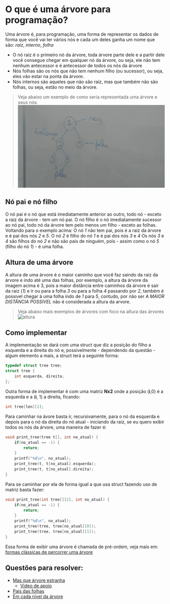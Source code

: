 # O que é uma árvore para programação? 
Uma árvore é, para programação, uma forma de representar os dados de forma que você vai ter vários nós e cada um deles ganha um nome que são: *raiz*, *interno*, *folha*
  - O nó raiz é o primeiro nó da árvore, toda árvore parte dele e a partir dele você consegue chegar em qualquer nó da árvore, ou seja, ele não tem nenhum antecessor e é antecessor de todos os nós da árvore
  - Nós folhas são os nós que não tem nenhum filho (ou sucessor), ou seja, eles vão estar na ponta da árvore.
  - Nós internos são aqueles que não são raiz, mas que também não são folhas, ou seja, estão no meio da árvore.

> Veja abaixo um exemplo de como seria representada uma árvore e seus nós:
![arvore](exemplo_arv.jpeg)

## Nó pai e nó filho
O nó pai é o nó que está imediatamente anterior ao outro, todo nó - exceto a raiz da árvore - tem um nó pai.
O nó filho é o nó imediatamente sucessor ao nó pai, todo nó da árvore tem pelo menos um filho - exceto as folhas.
Voltando para o exemplo acima:
O nó *1* não tem pai, pois é a raiz da árvore e é pai dos nós *2* e *5*.
O nó *2* é filho do nó *1* e é pai dos nós *3* e *4*
Os nós *3* e *4* são filhos do nó *2* e não são pais de ninguém, pois - assim como o nó *5* (filho do nó *1*) - é uma folha.

## Altura de uma árvore

A altura de uma árvore é o maior caminho que você faz saindo da raiz da árvore e indo até uma das folhas, por exemplo, a altura da árvore da imagem acima é 3, pois a maior distância entre caminhos da árvore é sair da raiz (*1*) e ir ou para a folha *3* ou para a folha *4* passando por *2*, também é possivel chegar à uma folha indo de *1* para *5*, contudo, por não ser *A MAIOR DISTÂNCIA POSSIVEL* não é considerada a altura da arvore.

> Veja abaixo mais exemplos de árvores com foco na altura das árvores
![altura](exemplo_altura_arv.png)

## Como implementar
A implementação se dará com uma struct que diz a posição do filho a esquerda e a direita do nó e, possivelmente - dependendo da questão - algum elemento a mais, a struct terá a seguinte forma:
```C
typedef struct tree tree;
struct tree {
	int esquerda, direita;
};
```
Outra forma de implementar é com uma matriz **Nx2** onde a posição (**i**,0) é a esquerda e a (**i**, 1) a direita, ficando:
```C
int tree[len][2];
```
Para caminhar na ávore basta ir, recursivamente,  para o nó da esquerda e depois para o nó da direita do nó atual - iniciando da raiz, se eu quero exibir todos os nós da árvore, uma maneira de fazer é:
```C
void print_tree(tree t[], int no_atual) {
	if(no_atual == -1) {
		return;
	}
	printf("%d\n", no_atual);
	print_tree(t, t[no_atual].esquerda);
	print_tree(t, t[no_atual].direita);
}
```

Para se caminhar por ela de forma igual a que usa struct fazendo uso de matriz basta fazer:

```C
void print_tree(int tree[][2], int no_atual) {
	if(no_atual == -1) {
		return;
	}
	printf("%d\n", no_atual);
	print_tree(tree, tree[no_atual][0]);
	print_tree(tree, tree[no_atual][1]);
}
```
Essa forma de exibir uma árvore é chamada de pré-ordem, veja mais em: [formas clássicas de percorrer uma árvore](https://br.spoj.com/problems/PREEMPOS/)

## Questões para resolver:
  * [Mas que árvore estranha](http://thehuxley.com/problem/786)
    * [Video de apoio](https://photos.app.goo.gl/57tj0a5jrtM0zOYk1)
  * [Pais das folhas](http://thehuxley.com/problem/929)
  * [Em cada nível da árvore](http://thehuxley.com/problem/949)

